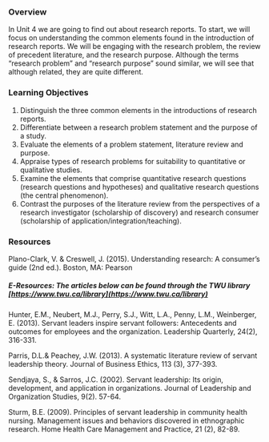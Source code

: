 ### Overview

In Unit 4 we are going to find out about research reports.  To start,  we will focus on understanding the common elements found in the introduction of research reports. We will be engaging with the research problem, the review of precedent literature, and the research purpose.  Although the terms “research problem” and “research purpose” sound similar, we will see that although related, they are quite different.

### Learning Objectives

1. Distinguish the three common elements in the introductions of research reports.
2. Differentiate between a research problem statement and the purpose of a study.
3. Evaluate the elements of a problem statement, literature review and purpose.
4. Appraise types of research problems for suitability to quantitative or qualitative studies.
5. Examine the elements that comprise quantitative research questions \(research questions and hypotheses\) and qualitative research questions \(the central phenomenon\).
6. Contrast the purposes of the literature review from the perspectives of a research investigator \(scholarship of discovery\) and research consumer \(scholarship of application/integration/teaching\).

### Resources

Plano-Clark, V. & Creswell, J. \(2015\). Understanding research: A consumer’s guide \(2nd ed.\). Boston, MA: Pearson

##### E-Resources: The articles below can be found through the TWU library [https://www.twu.ca/library](https://www.twu.ca/library)

Hunter, E.M., Neubert, M.J., Perry, S.J., Witt, L.A., Penny, L.M., Weinberger, E. \(2013\). Servant leaders inspire servant followers: Antecedents and outcomes for employees and the organization. Leadership Quarterly, 24\(2\), 316-331.

Parris, D.L.& Peachey, J.W. \(2013\). A systematic literature review of servant leadership theory. Journal of Business Ethics, 113 \(3\), 377-393.

Sendjaya, S., & Sarros, J.C. \(2002\). Servant leadership: Its origin, development, and application in organizations. Journal of Leadership and Organization Studies, 9\(2\). 57-64.

Sturm, B.E. \(2009\). Principles of servant leadership in community health nursing.  Management issues and behaviors discovered in ethnographic research. Home Health Care Management and Practice, 21 \(2\), 82-89.

